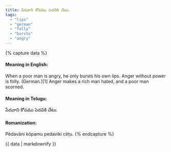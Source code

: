```yaml
---
title: పేదవాని కోపము పెదవికి చేటు.
tags:
  - "lips"
  - "german"
  - "folly"
  - "bursts"
  - "angry"
---
```


{% capture data %}
#### Meaning in English:
When a poor man is angry, he only bursts his own lips.
Anger without power is folly. (German.)[1]
Anger makes a rich man hated, and a poor man scorned.

#### Meaning in Telugu:
పేదవాని కోపము పెదవికి చేటు.

#### Romanization:
Pēdavāni kōpamu pedaviki cēṭu.
{% endcapture %}

{{ data | markdownify }}

